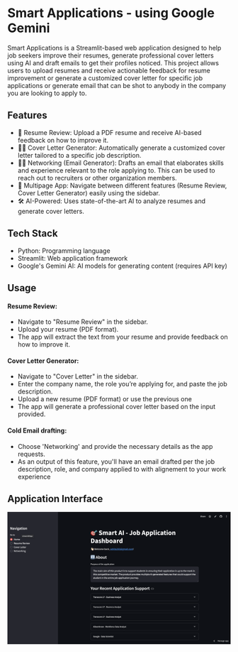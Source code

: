 # Smart Applications - using Google Gemini

Smart Applications is a Streamlit-based web application designed to help job seekers improve their resumes, generate professional cover letters using AI and draft emails to get their profiles noticed. This project allows users to upload resumes and receive actionable feedback for resume improvement or generate a customized cover letter for specific job applications or generate email that can be shot to anybody in the company you are looking to apply to.

## Features

* 📄 Resume Review: Upload a PDF resume and receive AI-based feedback on how to improve it.
* ✍🏻 Cover Letter Generator: Automatically generate a customized cover letter tailored to a specific job description.
* 👩‍💻 Networking (Email Generator): Drafts an email that elaborates skills and experience relevant to the role applying to. This can be used to reach out to recruiters or other organization members.
* 🔄 Multipage App: Navigate between different features (Resume Review, Cover Letter Generator) easily using the sidebar.
* 🛠 AI-Powered: Uses state-of-the-art AI to analyze resumes and generate cover letters.

## Tech Stack

* Python: Programming language
* Streamlit: Web application framework
* Google's Gemini AI: AI models for generating content (requires API key)

## Usage

#### Resume Review:

* Navigate to "Resume Review" in the sidebar.
* Upload your resume (PDF format).
* The app will extract the text from your resume and provide feedback on how to improve it.

#### Cover Letter Generator:

* Navigate to "Cover Letter" in the sidebar.
* Enter the company name, the role you’re applying for, and paste the job description.
* Upload a new resume (PDF format) or use the previous one
* The app will generate a professional cover letter based on the input provided.

#### Cold Email drafting:

* Choose 'Networking' and provide the necessary details as the app requests.
* As an output of this feature, you'll have an email drafted per the job description, role, and company applied to with alignement to your work experience

## Application Interface
![App main page](images/LLM-SmartATS-Screenshot.png)


